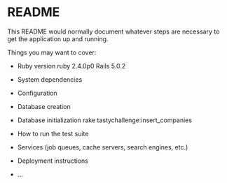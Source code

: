 # README

This README would normally document whatever steps are necessary to get the
application up and running.

Things you may want to cover:

* Ruby version
ruby 2.4.0p0
Rails 5.0.2

* System dependencies

* Configuration

* Database creation

* Database initialization
rake tastychallenge:insert_companies

* How to run the test suite

* Services (job queues, cache servers, search engines, etc.)

* Deployment instructions

* ...
